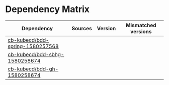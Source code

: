 # Dependency Matrix

Dependency | Sources | Version | Mismatched versions
---------- | ------- | ------- | -------------------
[cb-kubecd/bdd-spring-1580257568](https://github.com/cb-kubecd/bdd-spring-1580257568.git) |  | []() | 
[cb-kubecd/bdd-sbhg-1580258674](https://github.com/cb-kubecd/bdd-sbhg-1580258674.git) |  | []() | 
[cb-kubecd/bdd-gh-1580258674](https://github.com/cb-kubecd/bdd-gh-1580258674.git) |  | []() | 
